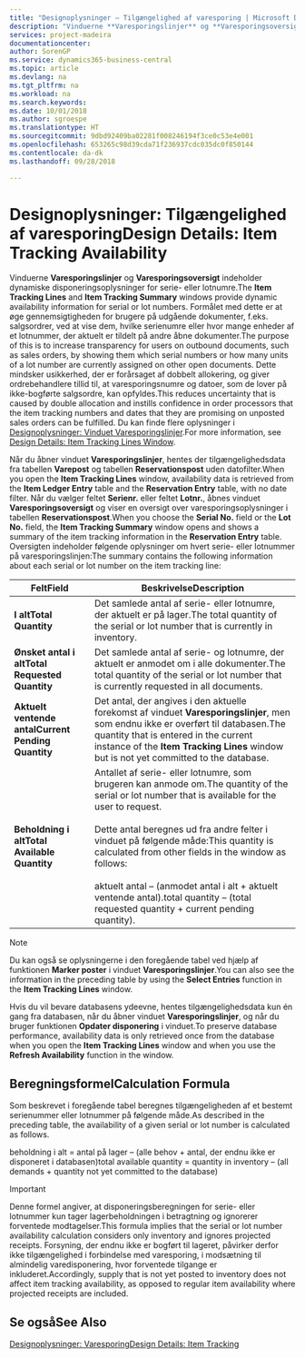 ```yaml
---
title: "Designoplysninger – Tilgængelighed af varesporing | Microsoft Docs"
description: "Vinduerne **Varesporingslinjer** og **Varesporingsoversigt** indeholder dynamiske disponeringsoplysninger for serie- eller lotnumre. Formålet med dette er at øge gennemsigtigheden for brugere på udgående dokumenter, f.eks. salgsordrer, ved at vise dem, hvilke serienumre eller hvor mange enheder af et lotnummer, der aktuelt er tildelt på andre åbne dokumenter. Dette mindsker usikkerhed, der er forårsaget af dobbelt allokering, og giver ordrebehandlere tillid til, at varesporingsnumre og datoer, som de lover på ikke-bogførte salgsordre, kan opfyldes."
services: project-madeira
documentationcenter: 
author: SorenGP
ms.service: dynamics365-business-central
ms.topic: article
ms.devlang: na
ms.tgt_pltfrm: na
ms.workload: na
ms.search.keywords: 
ms.date: 10/01/2018
ms.author: sgroespe
ms.translationtype: HT
ms.sourcegitcommit: 9dbd92409ba02281f008246194f3ce0c53e4e001
ms.openlocfilehash: 653265c98d39cda71f236937cdc035dc0f850144
ms.contentlocale: da-dk
ms.lasthandoff: 09/28/2018

---
```

# <a name="design-details-item-tracking-availability"></a><span data-ttu-id="bb03d-105">Designoplysninger: Tilgængelighed af varesporing</span><span class="sxs-lookup"><span data-stu-id="bb03d-105">Design Details: Item Tracking Availability</span></span>
<span data-ttu-id="bb03d-106">Vinduerne **Varesporingslinjer** og **Varesporingsoversigt** indeholder dynamiske disponeringsoplysninger for serie- eller lotnumre.</span><span class="sxs-lookup"><span data-stu-id="bb03d-106">The **Item Tracking Lines** and **Item Tracking Summary** windows provide dynamic availability information for serial or lot numbers.</span></span> <span data-ttu-id="bb03d-107">Formålet med dette er at øge gennemsigtigheden for brugere på udgående dokumenter, f.eks. salgsordrer, ved at vise dem, hvilke serienumre eller hvor mange enheder af et lotnummer, der aktuelt er tildelt på andre åbne dokumenter.</span><span class="sxs-lookup"><span data-stu-id="bb03d-107">The purpose of this is to increase transparency for users on outbound documents, such as sales orders, by showing them which serial numbers or how many units of a lot number are currently assigned on other open documents.</span></span> <span data-ttu-id="bb03d-108">Dette mindsker usikkerhed, der er forårsaget af dobbelt allokering, og giver ordrebehandlere tillid til, at varesporingsnumre og datoer, som de lover på ikke-bogførte salgsordre, kan opfyldes.</span><span class="sxs-lookup"><span data-stu-id="bb03d-108">This reduces uncertainty that is caused by double allocation and instills confidence in order processors that the item tracking numbers and dates that they are promising on unposted sales orders can be fulfilled.</span></span> <span data-ttu-id="bb03d-109">Du kan finde flere oplysninger i [Designoplysninger: Vinduet Varesporingslinjer](design-details-item-tracking-lines-window.md).</span><span class="sxs-lookup"><span data-stu-id="bb03d-109">For more information, see [Design Details: Item Tracking Lines Window](design-details-item-tracking-lines-window.md).</span></span>  

 <span data-ttu-id="bb03d-110">Når du åbner vinduet **Varesporingslinjer**, hentes der tilgængelighedsdata fra tabellen **Varepost** og tabellen **Reservationspost** uden datofilter.</span><span class="sxs-lookup"><span data-stu-id="bb03d-110">When you open the **Item Tracking Lines** window, availability data is retrieved from the **Item Ledger Entry** table and the **Reservation Entry** table, with no date filter.</span></span> <span data-ttu-id="bb03d-111">Når du vælger feltet **Serienr.** eller feltet **Lotnr.**, åbnes vinduet **Varesporingsoversigt** og viser en oversigt over varesporingsoplysninger i tabellen **Reservationspost**.</span><span class="sxs-lookup"><span data-stu-id="bb03d-111">When you choose the **Serial No.** field or the **Lot No.** field, the **Item Tracking Summary** window opens and shows a summary of the item tracking information in the **Reservation Entry** table.</span></span> <span data-ttu-id="bb03d-112">Oversigten indeholder følgende oplysninger om hvert serie- eller lotnummer på varesporingslinjen:</span><span class="sxs-lookup"><span data-stu-id="bb03d-112">The summary contains the following information about each serial or lot number on the item tracking line:</span></span>  

|<span data-ttu-id="bb03d-113">Felt</span><span class="sxs-lookup"><span data-stu-id="bb03d-113">Field</span></span>|<span data-ttu-id="bb03d-114">Beskrivelse</span><span class="sxs-lookup"><span data-stu-id="bb03d-114">Description</span></span>|  
|---------------------------------|---------------------------------------|  
|<span data-ttu-id="bb03d-115">**I alt**</span><span class="sxs-lookup"><span data-stu-id="bb03d-115">**Total Quantity**</span></span>|<span data-ttu-id="bb03d-116">Det samlede antal af serie- eller lotnumre, der aktuelt er på lager.</span><span class="sxs-lookup"><span data-stu-id="bb03d-116">The total quantity of the serial or lot number that is currently in inventory.</span></span>|  
|<span data-ttu-id="bb03d-117">**Ønsket antal i alt**</span><span class="sxs-lookup"><span data-stu-id="bb03d-117">**Total Requested Quantity**</span></span>|<span data-ttu-id="bb03d-118">Det samlede antal af serie- og lotnumre, der aktuelt er anmodet om i alle dokumenter.</span><span class="sxs-lookup"><span data-stu-id="bb03d-118">The total quantity of the serial or lot number that is currently requested in all documents.</span></span>|  
|<span data-ttu-id="bb03d-119">**Aktuelt ventende antal**</span><span class="sxs-lookup"><span data-stu-id="bb03d-119">**Current Pending Quantity**</span></span>|<span data-ttu-id="bb03d-120">Det antal, der angives i den aktuelle forekomst af vinduet **Varesporingslinjer**, men som endnu ikke er overført til databasen.</span><span class="sxs-lookup"><span data-stu-id="bb03d-120">The quantity that is entered in the current instance of the **Item Tracking Lines** window but is not yet committed to the database.</span></span>|  
|<span data-ttu-id="bb03d-121">**Beholdning i alt**</span><span class="sxs-lookup"><span data-stu-id="bb03d-121">**Total Available Quantity**</span></span>|<span data-ttu-id="bb03d-122">Antallet af serie- eller lotnumre, som brugeren kan anmode om.</span><span class="sxs-lookup"><span data-stu-id="bb03d-122">The quantity of the serial or lot number that is available for the user to request.</span></span><br /><br /> <span data-ttu-id="bb03d-123">Dette antal beregnes ud fra andre felter i vinduet på følgende måde:</span><span class="sxs-lookup"><span data-stu-id="bb03d-123">This quantity is calculated from other fields in the window as follows:</span></span><br /><br /> <span data-ttu-id="bb03d-124">aktuelt antal – (anmodet antal i alt + aktuelt ventende antal).</span><span class="sxs-lookup"><span data-stu-id="bb03d-124">total quantity – (total requested quantity + current pending quantity).</span></span>|  

> [!NOTE]  
>  <span data-ttu-id="bb03d-125">Du kan også se oplysningerne i den foregående tabel ved hjælp af funktionen **Marker poster** i vinduet **Varesporingslinjer**.</span><span class="sxs-lookup"><span data-stu-id="bb03d-125">You can also see the information in the preceding table by using the **Select Entries** function in the **Item Tracking Lines** window.</span></span>  

 <span data-ttu-id="bb03d-126">Hvis du vil bevare databasens ydeevne, hentes tilgængelighedsdata kun én gang fra databasen, når du åbner vinduet **Varesporingslinjer**, og når du bruger funktionen **Opdater disponering** i vinduet.</span><span class="sxs-lookup"><span data-stu-id="bb03d-126">To preserve database performance, availability data is only retrieved once from the database when you open the **Item Tracking Lines** window and when you use the **Refresh Availability** function in the window.</span></span>  

## <a name="calculation-formula"></a><span data-ttu-id="bb03d-127">Beregningsformel</span><span class="sxs-lookup"><span data-stu-id="bb03d-127">Calculation Formula</span></span>  
 <span data-ttu-id="bb03d-128">Som beskrevet i foregående tabel beregnes tilgængeligheden af et bestemt serienummer eller lotnummer på følgende måde.</span><span class="sxs-lookup"><span data-stu-id="bb03d-128">As described in the preceding table, the availability of a given serial or lot number is calculated as follows.</span></span>  

 <span data-ttu-id="bb03d-129">beholdning i alt = antal på lager – (alle behov + antal, der endnu ikke er disponeret i databasen)</span><span class="sxs-lookup"><span data-stu-id="bb03d-129">total available quantity = quantity in inventory – (all demands + quantity not yet committed to the database)</span></span>  

> [!IMPORTANT]  
>  <span data-ttu-id="bb03d-130">Denne formel angiver, at disponeringsberegningen for serie- eller lotnummer kun tager lagerbeholdningen i betragtning og ignorerer forventede modtagelser.</span><span class="sxs-lookup"><span data-stu-id="bb03d-130">This formula implies that the serial or lot number availability calculation considers only inventory and ignores projected receipts.</span></span> <span data-ttu-id="bb03d-131">Forsyning, der endnu ikke er bogført til lageret, påvirker derfor ikke tilgængelighed i forbindelse med varesporing, i modsætning til almindelig varedisponering, hvor forventede tilgange er inkluderet.</span><span class="sxs-lookup"><span data-stu-id="bb03d-131">Accordingly, supply that is not yet posted to inventory does not affect item tracking availability, as opposed to regular item availability where projected receipts are included.</span></span>  

## <a name="see-also"></a><span data-ttu-id="bb03d-132">Se også</span><span class="sxs-lookup"><span data-stu-id="bb03d-132">See Also</span></span>  
 [<span data-ttu-id="bb03d-133">Designoplysninger: Varesporing</span><span class="sxs-lookup"><span data-stu-id="bb03d-133">Design Details: Item Tracking</span></span>](design-details-item-tracking.md)

